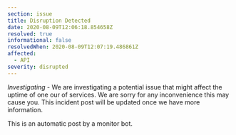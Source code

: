 ```yaml
---
section: issue
title: Disruption Detected
date: 2020-08-09T12:06:18.854658Z
resolved: true
informational: false
resolvedWhen: 2020-08-09T12:07:19.486861Z
affected:
  - API
severity: disrupted
---
```

*Investigating* - We are investigating a potential issue that might affect the uptime of one our of services. We are sorry for any inconvenience this may cause you. This incident post will be updated once we have more information.

This is an automatic post by a monitor bot.
        